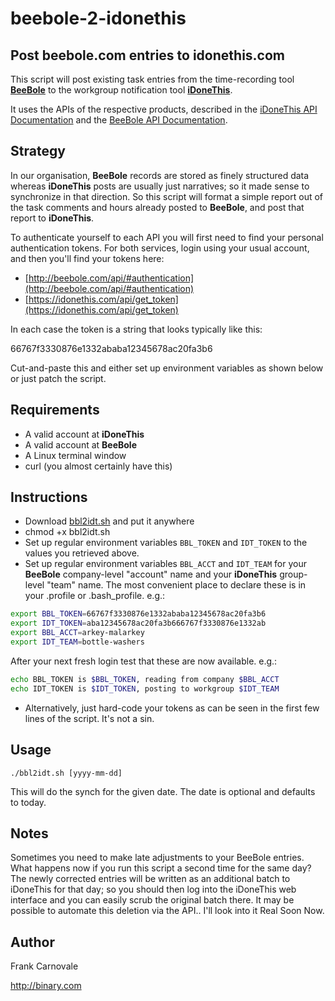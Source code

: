 beebole-2-idonethis
===================

Post **beebole.com** entries to **idonethis.com**
-----------------------------------------

This script will post existing task entries from the time-recording tool
[__BeeBole__](http://beebole.com "BeeBole Home Page")
to the workgroup notification tool
[__iDoneThis__](http://idonethis.com "iDoneThis Home Page").

It uses the APIs of the respective products, described in the
[iDoneThis API Documentation](http://idonethis.com/api/v0.1/)
and the
[BeeBole API Documentation](http://beebole.com/api/).

Strategy
--------
In our organisation, __BeeBole__ records are stored as finely structured data
whereas __iDoneThis__ posts are usually just narratives; so it made sense to synchronize in that direction.
So this script will format a simple report out of the task comments and hours already posted to __BeeBole__, and
post that report to __iDoneThis__.

To authenticate yourself to each API you will first need to find your personal authentication tokens.
For both services, login using your usual account, and then you'll find your tokens here:

- [http://beebole.com/api/#authentication](http://beebole.com/api/#authentication)
- [https://idonethis.com/api/get_token](https://idonethis.com/api/get_token)

In each case the token is a string that looks typically like this: 

66767f3330876e1332ababa12345678ac20fa3b6

Cut-and-paste this and either set up environment variables as shown below or just patch the script.

Requirements
------------

- A valid account at __iDoneThis__
- A valid account at __BeeBole__
- A Linux terminal window
- curl (you almost certainly have this)

Instructions
------------

- Download [bbl2idt.sh](../blob/bbl2idt.sh) and put it anywhere
- chmod +x bbl2idt.sh
- Set up regular environment variables `BBL_TOKEN` and `IDT_TOKEN` to the values you retrieved above.
- Set up regular environment variables `BBL_ACCT` and `IDT_TEAM` for your __BeeBole__ company-level "account" name and your __iDoneThis__ group-level "team" name.
    The most convenient place to declare these is in your .profile or .bash_profile.  e.g.: 


```bash
export BBL_TOKEN=66767f3330876e1332ababa12345678ac20fa3b6
export IDT_TOKEN=aba12345678ac20fa3b666767f3330876e1332ab
export BBL_ACCT=arkey-malarkey
export IDT_TEAM=bottle-washers
```

  After your next fresh login test that these are now available. e.g.:


```bash
echo BBL_TOKEN is $BBL_TOKEN, reading from company $BBL_ACCT
echo IDT_TOKEN is $IDT_TOKEN, posting to workgroup $IDT_TEAM
```

- Alternatively, just hard-code your tokens as can be seen in the first few lines of the script.  It's not a sin.

Usage
-----

```
./bbl2idt.sh [yyyy-mm-dd]
```

This will do the synch for the given date.  The date is optional and defaults to today.

Notes
-----

Sometimes you need to make late adjustments to your BeeBole entries.
What happens now if you run this script a second time for the same day?
The newly corrected entries will be written as an additional batch to iDoneThis for that day;
so you should then log into the iDoneThis web interface and you can easily scrub the original batch there.
It may be possible to automate this deletion via the API.. I'll look into it Real Soon Now.

Author
------

Frank Carnovale

http://binary.com

